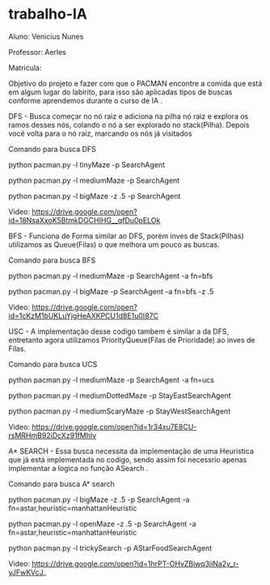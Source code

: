 # trabalho-IA

Aluno: Venicius Nunes

Professor: Aerles 

Matricula: 

Objetivo  do projeto e fazer com que o PACMAN encontre a comida que está em algum lugar do labirito, para isso são aplicadas tipos de buscas conforme aprendemos durante o curso de IA .

DFS - Busca começar no nó raiz e adiciona na pilha nó raiz e explora os ramos desses nós, colando o nó a ser explorado no stack(Pilha). Depois você volta para o nó raiz, marcando os nós já visitados 

Comando para busca DFS

python pacman.py -l tinyMaze -p SearchAgent

python pacman.py -l mediumMaze -p SearchAgent

python pacman.py -l bigMaze -z .5 -p SearchAgent

Video: https://drive.google.com/open?id=18NsaXxoK5BtmkDGCHIHG__qfDu0pELOk


BFS - Funciona de Forma similar ao DFS, porém inves de Stack(Pilhas) utilizamos as Queue(Filas) o que melhora um pouco as buscas. 

Comando para busca BFS

python pacman.py -l mediumMaze -p SearchAgent -a fn=bfs

python pacman.py -l bigMaze -p SearchAgent -a fn=bfs -z .5


Video: https://drive.google.com/open?id=1cKzM1bUKLuYjgHeAXKPCU1d8E1u0I87C

USC - A implementação desse codigo tambem é similar a da DFS, entretanto agora utilizamos PriorityQueue(Filas de Prioridade) ao inves de Filas.

Comando para busca UCS

python pacman.py -l mediumMaze -p SearchAgent -a fn=ucs

python pacman.py -l mediumDottedMaze -p StayEastSearchAgent

python pacman.py -l mediumScaryMaze -p StayWestSearchAgent


Video: https://drive.google.com/open?id=1r34xu7E8CU-rsMRHmB92iDcXz91fMhlv

A* SEARCH - Essa busca necessita da implementação de uma Heuristica que já está implementada no codigo, sendo assim foi necessrio apenas implementar a logica no função ASearch .

Comando para busca A* search

python pacman.py -l bigMaze -z .5 -p SearchAgent -a fn=astar,heuristic=manhattanHeuristic 

python pacman.py -l openMaze -z .5 -p SearchAgent -a fn=astar,heuristic=manhattanHeuristic 

python pacman.py -l trickySearch -p AStarFoodSearchAgent

Video: https://drive.google.com/open?id=1hrPT-OHvZBiwq3jiNa2y_r-yJFwKVcJ_

